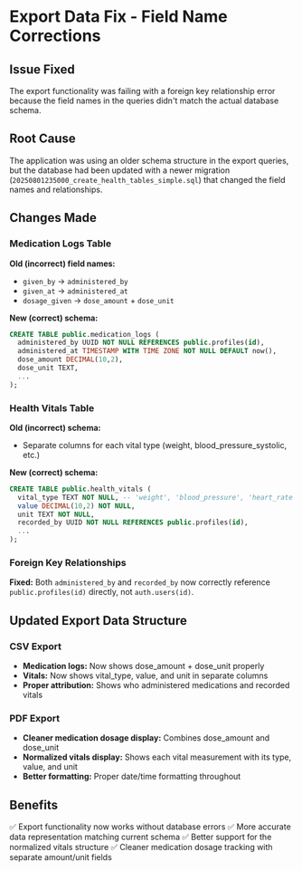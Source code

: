 # Export Data Fix - Field Name Corrections

## Issue Fixed
The export functionality was failing with a foreign key relationship error because the field names in the queries didn't match the actual database schema.

## Root Cause
The application was using an older schema structure in the export queries, but the database had been updated with a newer migration (`20250801235000_create_health_tables_simple.sql`) that changed the field names and relationships.

## Changes Made

### Medication Logs Table
**Old (incorrect) field names:**
- `given_by` → `administered_by`
- `given_at` → `administered_at` 
- `dosage_given` → `dose_amount` + `dose_unit`

**New (correct) schema:**
```sql
CREATE TABLE public.medication_logs (
  administered_by UUID NOT NULL REFERENCES public.profiles(id),
  administered_at TIMESTAMP WITH TIME ZONE NOT NULL DEFAULT now(),
  dose_amount DECIMAL(10,2),
  dose_unit TEXT,
  ...
);
```

### Health Vitals Table
**Old (incorrect) schema:**
- Separate columns for each vital type (weight, blood_pressure_systolic, etc.)

**New (correct) schema:**
```sql
CREATE TABLE public.health_vitals (
  vital_type TEXT NOT NULL, -- 'weight', 'blood_pressure', 'heart_rate', etc.
  value DECIMAL(10,2) NOT NULL,
  unit TEXT NOT NULL,
  recorded_by UUID NOT NULL REFERENCES public.profiles(id),
  ...
);
```

### Foreign Key Relationships
**Fixed:** Both `administered_by` and `recorded_by` now correctly reference `public.profiles(id)` directly, not `auth.users(id)`.

## Updated Export Data Structure

### CSV Export
- **Medication logs:** Now shows dose_amount + dose_unit properly
- **Vitals:** Now shows vital_type, value, and unit in separate columns
- **Proper attribution:** Shows who administered medications and recorded vitals

### PDF Export  
- **Cleaner medication dosage display:** Combines dose_amount and dose_unit
- **Normalized vitals display:** Shows each vital measurement with its type, value, and unit
- **Better formatting:** Proper date/time formatting throughout

## Benefits
✅ Export functionality now works without database errors
✅ More accurate data representation matching current schema
✅ Better support for the normalized vitals structure
✅ Cleaner medication dosage tracking with separate amount/unit fields
